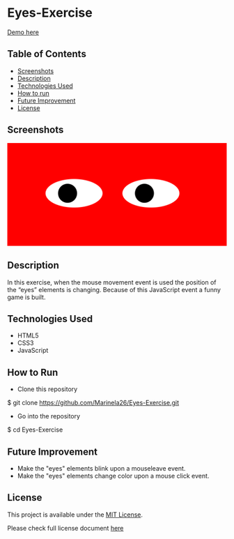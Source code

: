 # Eyes-Exercise

<a href="https://marinela26.github.io/Eyes-Exercise/">Demo here</a>

## Table of Contents
* [Screenshots](#screenshots)
* [Description](#description)
* [Technologies Used](#technologies-used)
* [How to run](#how-to-run)
* [Future Improvement](#future-improvement)
* [License](#license)


## Screenshots

<img src="eyes.png" alt="#" width="#" height="#">

## Description

In this exercise, when the mouse movement event is used the position of the “eyes” elements is changing. Because of this JavaScript event a funny game is built.

## Technologies Used
- HTML5
- CSS3
- JavaScript


## How to Run

* Clone this repository

$ git clone https://github.com/Marinela26/Eyes-Exercise.git

* Go into the repository

$ cd Eyes-Exercise

## Future Improvement

- Make the "eyes" elements blink upon a mouseleave event.
- Make the "eyes" elements change color upon a mouse click event.




 ## License
 
This project is available under the [MIT License](). 

Please check full license document <a href="https://github.com/Marinela26/Eyes-Exercise/blob/main/LICENSE">here</a>
